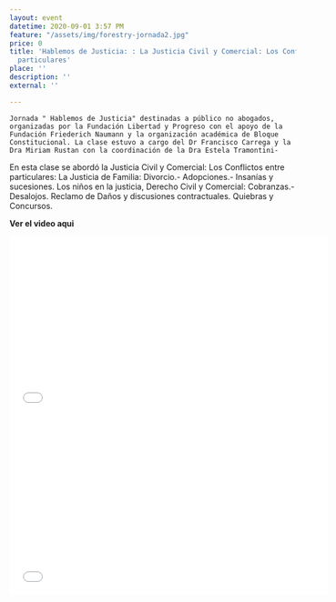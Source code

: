 ```yaml
---
layout: event
datetime: 2020-09-01 3:57 PM
feature: "/assets/img/forestry-jornada2.jpg"
price: 0
title: 'Hablemos de Justicia: : La Justicia Civil y Comercial: Los Conflictos entre
  particulares'
place: ''
description: ''
external: ''

---
```

    Jornada " Hablemos de Justicia" destinadas a público no abogados, organizadas por la Fundación Libertad y Progreso con el apoyo de la Fundación Friederich Naumann y la organización académica de Bloque Constitucional. La clase estuvo a cargo del Dr Francisco Carrega y la Dra Miriam Rustan con la coordinación de la Dra Estela Tramontini-

En esta clase se abordó la Justicia Civil y Comercial: Los Conflictos entre particulares: La Justicia de Familia: Divorcio.- Adopciones.- Insanías y sucesiones. Los niños en la justicia, Derecho Civil y Comercial: Cobranzas.- Desalojos. Reclamo de Daños y discusiones contractuales. Quiebras y Concursos.

**Ver el video aqui**

<iframe width="560" height="315" src="[https://www.youtube.com/embed/urEBRuasjyQ](https://www.youtube.com/embed/urEBRuasjyQ "https://www.youtube.com/embed/urEBRuasjyQ")" frameborder="0" allow="accelerometer; autoplay; clipboard-write; encrypted-media; gyroscope; picture-in-picture" allowfullscreen></iframe><iframe width="560" height="315" src="[https://www.youtube.com/embed/urEBRuasjyQ](https://www.youtube.com/embed/urEBRuasjyQ "https://www.youtube.com/embed/urEBRuasjyQ")" frameborder="0" allow="accelerometer; autoplay; clipboard-write; encrypted-media; gyroscope; picture-in-picture" allowfullscreen></iframe>